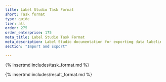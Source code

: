 ```yaml
---
title: Label Studio Task Format
short: Task format 
type: guide
tier: all
order: 275
order_enterprise: 175
meta_title: Label Studio Task Format
meta_description: Label Studio documentation for exporting data labeling annotations to use in machine learning models and data science projects.
section: "Import and Export"

---
```


{% insertmd includes/task_format.md %}

{% insertmd includes/result_format.md %}

